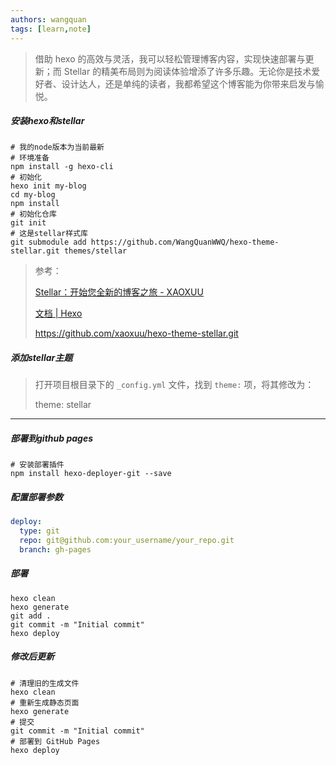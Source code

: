 ```yaml
---
authors: wangquan
tags: [learn,note]
---
```

> 借助 hexo 的高效与灵活，我可以轻松管理博客内容，实现快速部署与更新；而 Stellar 的精美布局则为阅读体验增添了许多乐趣。无论你是技术爱好者、设计达人，还是单纯的读者，我都希望这个博客能为你带来启发与愉悦。

##### 安装hexo和stellar
<!-- truncate -->
```shell
# 我的node版本为当前最新
# 环境准备
npm install -g hexo-cli
# 初始化
hexo init my-blog
cd my-blog
npm install
# 初始化仓库
git init
# 这是stellar样式库
git submodule add https://github.com/WangQuanWWQ/hexo-theme-stellar.git themes/stellar
```

> 参考：
>
> [Stellar：开始您全新的博客之旅 - XAOXUU](https://xaoxuu.com/wiki/stellar/#start)
>
> [文档 | Hexo](https://hexo.io/zh-cn/docs/)
>
> https://github.com/xaoxuu/hexo-theme-stellar.git

##### 添加stellar主题

> 打开项目根目录下的 `_config.yml` 文件，找到 `theme:` 项，将其修改为：
>
> theme: stellar

---

##### 部署到github pages

```shell
# 安装部署插件
npm install hexo-deployer-git --save
```

##### 配置部署参数

```yaml
deploy:
  type: git
  repo: git@github.com:your_username/your_repo.git
  branch: gh-pages
```

##### 部署

```shell
hexo clean
hexo generate
git add .
git commit -m "Initial commit"
hexo deploy
```

##### 修改后更新

```shell
# 清理旧的生成文件
hexo clean
# 重新生成静态页面
hexo generate
# 提交
git commit -m "Initial commit"
# 部署到 GitHub Pages
hexo deploy
```

